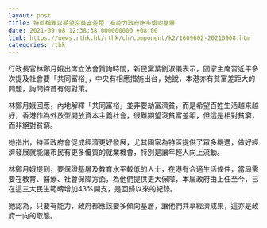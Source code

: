 ```yaml
---
layout: post
title: 特首稱難以期望沒貧富差距　有能力政府應多傾向基層
date: 2021-09-08 12:38:38.000000000 +08:00
link: https://news.rthk.hk/rthk/ch/component/k2/1609602-20210908.htm
categories: rthk
---
```


行政長官林鄭月娥出席立法會質詢時間，新民黨葉劉淑儀表示，國家主席習近平多次提及社會要「共同富裕」，中央有相應措施出台，她說，本港亦有貧富差距大的問題，詢問特首有何對策。

林鄭月娥回應，內地解釋「共同富裕」並非要劫富濟貧，而是希望百姓生活越來越好，香港作為外放型開放資本主義社會，很難期望沒貧富差距，但這是相對貧窮，而非絕對貧窮。 

她指出，特區政府會促成經濟更好發展，尤其國家為特區提供了眾多機遇，做好經濟發展就能讓市民有更多優質的就業機會，特別是讓年輕人向上流動。

林鄭月娥提到，要保證基層及教育水平較低的人士，在港有合適生活條件，當局需要在教育、醫療、社會保障方面，為他們提供更大保障，本屆政府由上任至今，已在這三大民生範疇增加43%開支，是回歸以來的紀錄。

她認為，只要有能力，政府都應該要多傾向基層，讓他們共享經濟成果，這亦是政府一向的取態。
